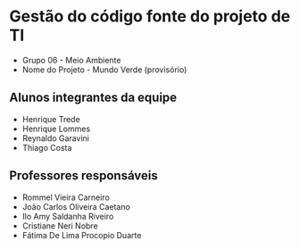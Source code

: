 # Gestão do código fonte do projeto de TI
  * Grupo 06 - Meio Ambiente
  * Nome do Projeto - Mundo Verde (provisório)

## Alunos integrantes da equipe

* Henrique Trede
* Henrique Lommes
* Reynaldo Garavini
* Thiago Costa

## Professores responsáveis

* Rommel Vieira Carneiro
* João Carlos Oliveira Caetano
* Ilo Amy Saldanha Riveiro
* Cristiane Neri Nobre
* Fátima De Lima Procopio Duarte
